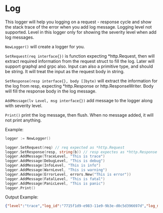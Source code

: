 # Log
This logger will help you logging on a request - response cycle and show the stack trace of the error when you add log message.
Logging level not supported. Level in this logger only for showing the severity level when add log messages.

`NewLogger()` will create a logger for you.

`SetRequest(req interface{})` is function expecting *http.Request, then will extract required information from the request struct to fill the log.
Later will support graphql and grpc also.
Input can also a primitive type, and should be string. It will treat the input as the request body in string.

`SetResponse(resp interface{}, body []byte)` will extract the information for the log from resp, expecting *http.Response or http.ResponseWriter.
Body will fill the response body in the log message.

`AddMessage(lv Level, msg interface{})` add message to the logger along with severity level.

`Print()` print the log message, then flush. When no message added, it will not print anything.

Example:
```go
logger := NewLogger()
	
logger.SetRequest(req) // req expected as *http.Request
logger.SetResponse(resp, string(b)) // resp expectes as *http.Response
logger.AddMessage(TraceLevel, "This is trace")
logger.AddMessage(DebugLevel, "This is debug")
logger.AddMessage(InfoLevel, "This is info")
logger.AddMessage(WarnLevel, "This is warning")
logger.AddMessage(ErrorLevel, errors.New("This is error"))
logger.AddMessage(FatalLevel, "This is fatal")
logger.AddMessage(PanicLevel, "This is panic")
logger.Print()
```

Output Example:
```json
{"level":"trace","log_id":"7715f1d9-e983-11e9-9b3e-d0c5d396697d","log_message":"This is trace","request_body":{"Mock":{},"Error":null,"UseNetwork":false,"StatusCode":200,"Header":{"Content-Type":["application/json"],"Time":["2019-09-30T10:25:14+07:00"],"X-Test-Response":["Hello"]},"Cookies":null,"BodyBuffer":"eyJpZCI6ImExMjM0LWFiY2QiLCJxdW90ZXMiOiJFdmVyeXRoaW5nIHRoZSBsaWdodCB0b3VjaGVzLCBpcyBvdXIga2luZ2RvbSJ9Cg==","ResponseDelay":0,"Mappers":null,"Filters":null},"response_body":"{\"id\":\"a1234-abcd\",\"quotes\":\"Everything the light touches, is our kingdom\"}\n","response_headers":{"Content-Type":["application/json"],"Time":["2019-09-30T10:25:14+07:00"],"X-Test-Response":["Hello"]},"stack":[{"message":"This is trace","level":"trace","file":"/data/works/perkakas/log/log_test.go","func":"github.com/kitabisa/perkakas/v2/log.(*LogTestSuite).TestLog","line":63},{"message":"This is debug","level":"debug","file":"/data/works/perkakas/log/log_test.go","func":"github.com/kitabisa/perkakas/v2/log.(*LogTestSuite).TestLog","line":64},{"message":"This is info","level":"info","file":"/data/works/perkakas/log/log_test.go","func":"github.com/kitabisa/perkakas/v2/log.(*LogTestSuite).TestLog","line":65},{"message":"This is warning","level":"warning","file":"/data/works/perkakas/log/log_test.go","func":"github.com/kitabisa/perkakas/v2/log.(*LogTestSuite).TestLog","line":66},{"message":"This is error","level":"error","file":"/data/works/perkakas/log/log_test.go","func":"github.com/kitabisa/perkakas/v2/log.(*LogTestSuite).TestLog","line":67},{"message":"This is fatal","level":"fatal","file":"/data/works/perkakas/log/log_test.go","func":"github.com/kitabisa/perkakas/v2/log.(*LogTestSuite).TestLog","line":68},{"message":"This is panic","level":"panic","file":"/data/works/perkakas/log/log_test.go","func":"github.com/kitabisa/perkakas/v2/log.(*LogTestSuite).TestLog","line":69}]}
```